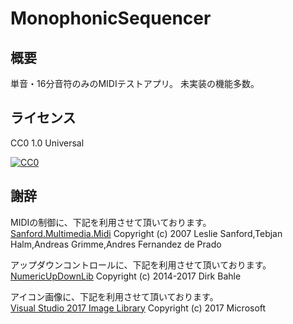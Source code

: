 ﻿# MonophonicSequencer
## 概要
単音・16分音符のみのMIDIテストアプリ。
未実装の機能多数。

## ライセンス
CC0 1.0 Universal

[![CC0](http://i.creativecommons.org/p/zero/1.0/88x31.png)](LICENSE)

## 謝辞
MIDIの制御に、下記を利用させて頂いております。  
[Sanford.Multimedia.Midi](https://github.com/tebjan/Sanford.Multimedia.Midi) Copyright (c) 2007 Leslie Sanford,Tebjan Halm,Andreas Grimme,Andres Fernandez de Prado

アップダウンコントロールに、下記を利用させて頂いております。  
[NumericUpDownLib](https://github.com/Dirkster99/NumericUpDownLib/) Copyright (c) 2014-2017 Dirk Bahle

アイコン画像に、下記を利用させて頂いております。  
[Visual Studio 2017 Image Library](https://www.microsoft.com/en-us/download/details.aspx?id=35825) Copyright (c) 2017 Microsoft
